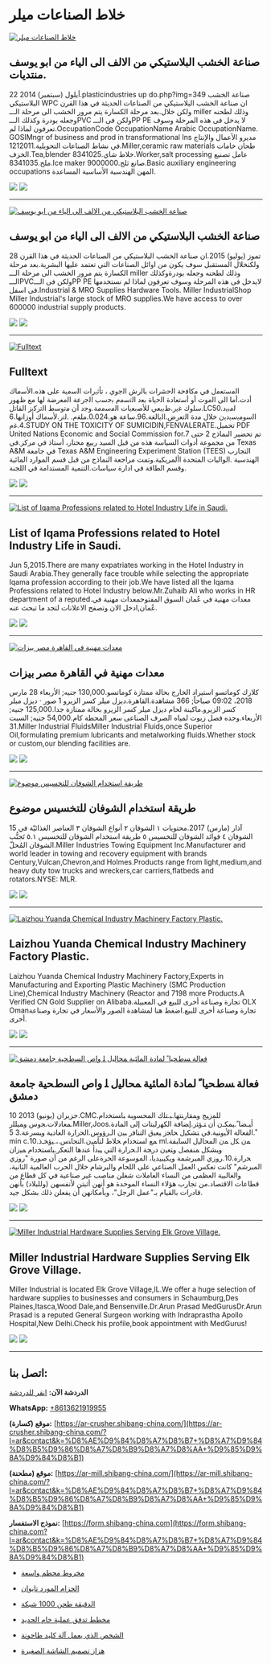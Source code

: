 # خلاط الصناعات ميلر

<a href="https://swt.shibang-china.com/?l=ar&img&k=%D8%AE%D9%84%D8%A7%D8%B7+%D8%A7%D9%84%D8%B5%D9%86%D8%A7%D8%B9%D8%A7%D8%AA+%D9%85%D9%8A%D9%84%D8%B1" target="_blank">![خلاط الصناعات ميلر](http://static.shibang-china.com/all-800x300/1151.jpg)</a>

## صناعة الخشب البلاستيكي من الالف الى الياء من ابو يوسف منتديات.
22 أيلول (سبتمبر) 2014.plasticindustries up do.php?img=349 صناعة الخشب البلاستيكي WPC ان صناعة الخشب البلاستيكي من الصناعات الحديثة في هذا القرن ولكن خلال.بعد مرحلة الكسارة يتم مرور الخشب الى مرحلة الـــ miller وذلك لطحنه وجعله بودرة وكذلك الـــPVC ولكن فى الـــPP PE لا يدخل فى هذه المرحلة وسوف تعرفون لماذا لم.OccupationCode OccupationName Arabic OccupationName. GOSIMngr of business and prod in transformational Ins ﻣﺪﻳﺮو اﻷﻋﻤﺎل واﻹﻧﺘﺎج ﻓﻲ ﻧﺸﺎط اﻟﺼﻨﺎﻋﺎت اﻟﺘﺤﻮﻳﻠﻴﺔ.1212011.Miller,ceramic raw materials ﻃﺤﺎن ﺧﺎﻣﺎت اﻟﺨﺰف.Tea,blender ﺧﻼط ﺷﺎي.8341025.Worker,salt processing ﻋﺎﻣﻞ ﺗﺼﻨﻴﻊ ﻣﻠﺢ.8341035.Ice maker ﺻﺎﻧﻊ ﺛﻠﺞ.9000000.Basic auxiliary engineering occupations اﻟﻤﻬﻦ اﻟﻬﻨﺪﺳﻴﺔ اﻷﺳﺎﺳﻴﺔ اﻟﻤﺴﺎﻋﺪة.


<a href="https://whatsapp.shibangsoft.com/WhatsApp.php" target="_blank" title="WhatsApp">![](http://static.shibang-china.com/icon/whatsapp.png)</a> <a href="https://swt.shibang-china.com/?l=ar&icon&k=%D8%AE%D9%84%D8%A7%D8%B7+%D8%A7%D9%84%D8%B5%D9%86%D8%A7%D8%B9%D8%A7%D8%AA+%D9%85%D9%8A%D9%84%D8%B1" target="_blank">![](http://static.shibang-china.com/icon/chat-ar.png)</a>

---

<a href="https://swt.shibang-china.com/?l=ar&img&k=%D8%AE%D9%84%D8%A7%D8%B7+%D8%A7%D9%84%D8%B5%D9%86%D8%A7%D8%B9%D8%A7%D8%AA+%D9%85%D9%8A%D9%84%D8%B1" target="_blank">![صناعة الخشب البلاستيكي من الالف الى الياء من ابو يوسف](http://static.shibang-china.com/all-800x300/1478.jpg)</a>

## صناعة الخشب البلاستيكي من الالف الى الياء من ابو يوسف
28 تموز (يوليو) 2015.ان صناعة الخشب البلاستيكي من الصناعات الحديثة في هذا القرن ولكنخلال المستقبل سوف يكون من اوائل الصناعات التي تعتمد عليها البشرية.بعد مرحلة الكسارة يتم مرور الخشب الى مرحلة الـــ miller وذلك لطحنه وجعله بودرةوكذلك الـــPVCولكن فى الـــPP PE لايدخل فى هذه المرحلة وسوف تعرفون لماذا لم نستخدمها فى اسفل.Industrial &amp; MRO Supplies Hardware Tools. Miller IndustrialShop Miller Industrial&#39;s large stock of MRO supplies.We have access to over 600000 industrial supply products.


<a href="https://whatsapp.shibangsoft.com/WhatsApp.php" target="_blank" title="WhatsApp">![](http://static.shibang-china.com/icon/whatsapp.png)</a> <a href="https://swt.shibang-china.com/?l=ar&icon&k=%D8%AE%D9%84%D8%A7%D8%B7+%D8%A7%D9%84%D8%B5%D9%86%D8%A7%D8%B9%D8%A7%D8%AA+%D9%85%D9%8A%D9%84%D8%B1" target="_blank">![](http://static.shibang-china.com/icon/chat-ar.png)</a>

---

<a href="https://swt.shibang-china.com/?l=ar&img&k=%D8%AE%D9%84%D8%A7%D8%B7+%D8%A7%D9%84%D8%B5%D9%86%D8%A7%D8%B9%D8%A7%D8%AA+%D9%85%D9%8A%D9%84%D8%B1" target="_blank">![Fulltext](http://static.shibang-china.com/all-800x300/873.jpg)</a>

## Fulltext
اﻟﻣﺳﺗﻌﻣﻝ ﻓﻲ ﻣﻛﺎﻓﺣﺔ اﻟﺣﺷرات ﺑﺎﻟرش اﻟﺟوي ، ﺗﺄﺛﻳرات اﻟﺳﻣﻳﺔ ﻋﻠﻰ ﻫذﻩ.اﻷﺳﻣﺎك أدت.أﻣﺎ اﻟﻰ اﻟﻣوت أو أﺳﺗﻌﺎدة اﻟﺣﻳﺎة ﺑﻌد اﻟﺗﺳﻣم ﺑﺣﺳب اﻟﺟرﻋﺔ اﻟﻣﻌرﺿﺔ ﻟﻬﺎ ﻣﻊ ظﻬور ﺳﻠوك ﻏﻳر.طﺑﻳﻌﻲ ﻟﻸﺻﺑﻌﻳﺎت اﻟﻣﺳﻣﻣﺔ.وﺟد أن ﻣﺗوﺳط اﻟﺗرﻛﻳز اﻟﻘﺎﺗﻝ.LC50.ﻟﻣﺑﻳد اﻟﺳوﻣﻳﺳﻳدﻳن ﺧﻼﻝ ﻣدة اﻟﺗﻌرض.اﻟﺑﺎﻟﻐﺔ.96.ﺳﺎﻋﺔ ﻫو.0.024.ﻣﻠﻐم. .ﻟﺗر.ﻷﺳﻣﺎك أوزاﻧﻬﺎ.6 4.ﻏم.STUDY ON THE TOXICITY OF SUMICIDIN,FENVALERATE.تحميل PDF United Nations Economic and Social Commission for.تم تحضير النماذج 2 حتى 7 من مجموعة أدوات السياسة هذه من قبل السيد ربيع محتار، أستاذ في مركز.في Texas A&amp;M في جامعة Texas A&amp;M Engineering Experiment Station (TEES) التجارب الهندسية .الواليات المتحدة األمريكية.وتمت مراجعة النماذج من قبل قسم الموارد المائية وقسم الطاقة في ادارة سياسات.التنمية المستدامة في اللجنة.


<a href="https://whatsapp.shibangsoft.com/WhatsApp.php" target="_blank" title="WhatsApp">![](http://static.shibang-china.com/icon/whatsapp.png)</a> <a href="https://swt.shibang-china.com/?l=ar&icon&k=%D8%AE%D9%84%D8%A7%D8%B7+%D8%A7%D9%84%D8%B5%D9%86%D8%A7%D8%B9%D8%A7%D8%AA+%D9%85%D9%8A%D9%84%D8%B1" target="_blank">![](http://static.shibang-china.com/icon/chat-ar.png)</a>

---

<a href="https://swt.shibang-china.com/?l=ar&img&k=%D8%AE%D9%84%D8%A7%D8%B7+%D8%A7%D9%84%D8%B5%D9%86%D8%A7%D8%B9%D8%A7%D8%AA+%D9%85%D9%8A%D9%84%D8%B1" target="_blank">![List of Iqama Professions related to Hotel Industry Life in Saudi.](http://static.shibang-china.com/all-800x300/557.jpg)</a>

## List of Iqama Professions related to Hotel Industry Life in Saudi.
Jun 5,2015.There are many expatriates working in the Hotel Industry in Saudi Arabia.They generally face trouble while selecting the appropriate Iqama profession according to their job.We have listed all the Iqama Professions related to Hotel Industry below.Mr.Zuhaib Ali who works in HR department of a reputed.معدات مهنية في عُمان السوق المفتوحمعدات مهنية في عُمان,ادخل الان وتصفح الاعلانات لتجد ما تبحث عنه.


<a href="https://whatsapp.shibangsoft.com/WhatsApp.php" target="_blank" title="WhatsApp">![](http://static.shibang-china.com/icon/whatsapp.png)</a> <a href="https://swt.shibang-china.com/?l=ar&icon&k=%D8%AE%D9%84%D8%A7%D8%B7+%D8%A7%D9%84%D8%B5%D9%86%D8%A7%D8%B9%D8%A7%D8%AA+%D9%85%D9%8A%D9%84%D8%B1" target="_blank">![](http://static.shibang-china.com/icon/chat-ar.png)</a>

---

<a href="https://swt.shibang-china.com/?l=ar&img&k=%D8%AE%D9%84%D8%A7%D8%B7+%D8%A7%D9%84%D8%B5%D9%86%D8%A7%D8%B9%D8%A7%D8%AA+%D9%85%D9%8A%D9%84%D8%B1" target="_blank">![معدات مهنية في القاهرة مصر بيزات](http://static.shibang-china.com/all-800x300/12.jpg)</a>

## معدات مهنية في القاهرة مصر بيزات
كلارك كوماتسو استيراد الخارج بحالة ممتازة كوماتسو.130,000 جنيه; الأربعاء 28 مارس 2018، 09:02 صباحاً; 366 مشاهدة.القاهرة.ديزل ميلر كسر الزيرو 1 صور &middot; ديزل ميلر كسر الزيرو.ماكينة لحام ديزل ميلر كسر الزيرو بحالة ممتازة جدا.125,000 جنيه; الأربعاء.وحده فصل زيوت لمياه الصرف الصناعى سعر المحطة كام.54,000 جنيه; السبت 31.Miller Industrial FluidsMiller Industrial Fluids,once Superior Oil,formulating premium lubricants and metalworking fluids.Whether stock or custom,our blending facilities are.


<a href="https://whatsapp.shibangsoft.com/WhatsApp.php" target="_blank" title="WhatsApp">![](http://static.shibang-china.com/icon/whatsapp.png)</a> <a href="https://swt.shibang-china.com/?l=ar&icon&k=%D8%AE%D9%84%D8%A7%D8%B7+%D8%A7%D9%84%D8%B5%D9%86%D8%A7%D8%B9%D8%A7%D8%AA+%D9%85%D9%8A%D9%84%D8%B1" target="_blank">![](http://static.shibang-china.com/icon/chat-ar.png)</a>

---

<a href="https://swt.shibang-china.com/?l=ar&img&k=%D8%AE%D9%84%D8%A7%D8%B7+%D8%A7%D9%84%D8%B5%D9%86%D8%A7%D8%B9%D8%A7%D8%AA+%D9%85%D9%8A%D9%84%D8%B1" target="_blank">![طريقة استخدام الشوفان للتخسيس موضوع](http://static.shibang-china.com/all-800x300/753.jpg)</a>

## طريقة استخدام الشوفان للتخسيس موضوع
15 آذار (مارس) 2017.محتويات ١ الشوفان ٢ أنواع الشوفان ٣ العناصر الغذائيّة في الشوفان ٤ فوائد الشوفان للتخسيس ٥ طريقة استخدام الشوفان للتخسيس ٥.١ تَجنُّب الشوفان المُحلّ.Miller Industries Towing Equipment Inc.Manufacturer and world leader in towing and recovery equipment with brands Century,Vulcan,Chevron,and Holmes.Products range from light,medium,and heavy duty tow trucks and wreckers,car carriers,flatbeds and rotators.NYSE: MLR.


<a href="https://whatsapp.shibangsoft.com/WhatsApp.php" target="_blank" title="WhatsApp">![](http://static.shibang-china.com/icon/whatsapp.png)</a> <a href="https://swt.shibang-china.com/?l=ar&icon&k=%D8%AE%D9%84%D8%A7%D8%B7+%D8%A7%D9%84%D8%B5%D9%86%D8%A7%D8%B9%D8%A7%D8%AA+%D9%85%D9%8A%D9%84%D8%B1" target="_blank">![](http://static.shibang-china.com/icon/chat-ar.png)</a>

---

<a href="https://swt.shibang-china.com/?l=ar&img&k=%D8%AE%D9%84%D8%A7%D8%B7+%D8%A7%D9%84%D8%B5%D9%86%D8%A7%D8%B9%D8%A7%D8%AA+%D9%85%D9%8A%D9%84%D8%B1" target="_blank">![Laizhou Yuanda Chemical Industry Machinery Factory Plastic.](http://static.shibang-china.com/all-800x300/946.jpg)</a>

## Laizhou Yuanda Chemical Industry Machinery Factory Plastic.
Laizhou Yuanda Chemical Industry Machinery Factory,Experts in Manufacturing and Exporting Plastic Machinery (SMC Production Line),Chemical Industry Machinery (Reactor and 7198 more Products.A Verified CN Gold Supplier on Alibaba.تجارة وصناعة أخرى للبيع في المعبيلة OLX Omanتجارة وصناعة أخرى للبيع.اضغط هنا لمشاهدة الصور والأسعار في تجارة وصناعة أخرى.


<a href="https://whatsapp.shibangsoft.com/WhatsApp.php" target="_blank" title="WhatsApp">![](http://static.shibang-china.com/icon/whatsapp.png)</a> <a href="https://swt.shibang-china.com/?l=ar&icon&k=%D8%AE%D9%84%D8%A7%D8%B7+%D8%A7%D9%84%D8%B5%D9%86%D8%A7%D8%B9%D8%A7%D8%AA+%D9%85%D9%8A%D9%84%D8%B1" target="_blank">![](http://static.shibang-china.com/icon/chat-ar.png)</a>

---

<a href="https://swt.shibang-china.com/?l=ar&img&k=%D8%AE%D9%84%D8%A7%D8%B7+%D8%A7%D9%84%D8%B5%D9%86%D8%A7%D8%B9%D8%A7%D8%AA+%D9%85%D9%8A%D9%84%D8%B1" target="_blank">![ﻓﻌﺎﻟﺔ ﺴﻁﺤﻴﺎﹰ ﻟﻤﺎﺩﺓ ﺍﻟﻤﺎﺌﻴﺔ ﻤﺤﺎﻟﻴل ﻠ ﻭﺍﺹ ﺍﻟﺴﻁﺤﻴﺔ جامعة دمشق](http://static.shibang-china.com/all-800x300/559.jpg)</a>

## ﻓﻌﺎﻟﺔ ﺴﻁﺤﻴﺎﹰ ﻟﻤﺎﺩﺓ ﺍﻟﻤﺎﺌﻴﺔ ﻤﺤﺎﻟﻴل ﻠ ﻭﺍﺹ ﺍﻟﺴﻁﺤﻴﺔ جامعة دمشق
10 حزيران (يونيو) 2013.CMC.ﻟﻠﻤﺯﻴﺞ ﻭﻤﻘﺎﺭﻨﺘﻬﺎ.ﺒ.ﺘﻠﻙ ﺍﻟﻤﺤﺴﻭﺒﺔ ﺒﺎﺴﺘﺨﺩﺍﻡ ﻤﻌﺎﺩﻻﺕ.ﺠﻭﺱ ﻭﻤﻴﻠﻠﺭ.Miller,Joos.ﺃﻴـﻀﺎﹰ.ﻴﻤﻜـﻥ ﺃﻥ ﺘـﺅﺜﺭ.ﺇﻀﺎﻓﺔ ﺍﻟﻜﻬﺭﻟﻴﺘﺎﺕ ﺇﻟﻰ ﺍﻟﻤﺎﺩﺓ ﺍﻟﻔﻌﺎﻟﺔ ﺍﻷﻴﻭﻨﻴﺔ.ﻓﻲ ﺘﺸﻜﻴل ﺤﺎﺠﺯ ﻴﻌﻴﻕ ﺍﻟﺘﻨﺎﻓﺭ ﺒﻴﻥ ﺍﻟـﺭﺅﻭﺱ.ﺍﻟﺤﺭﺍﺭﺓ ﺍﻟﻌﺎﺩﻴﺔ ﻭﺒﺴﺭﻋﺔ.3 5.˚ min c.ﻤﻊ ﺍﺴﺘﺨﺩﺍﻡ ﺨﻼﻁ ﻟﺘﺄﻤﻴﻥ.ﺍﻟﺘﺠﺎﻨﺱ.،.ﻴﺅﺨـﺫ.10 ml.ﻤﻥ ﻜل ﻤﻥ ﺍﻟﻤﺤﺎﻟﻴل ﺍﻟﺴﺎﺒﻘﺔ ﻭﺒﺸﻜل ﻤﻨﻔﺼل ﻭﺘﻌﻴﻥ ﺩﺭﺠﺔ ﺍﻟ.ﺤﺭﺍﺭﺓ ﺍﻟﺘﻲ ﻴﺒﺩﺃ ﻋﻨﺩﻫﺎ ﺍﻟﺘﻌﻜﺭ.ﺒﺎﺴﺘﺨﺩﺍﻡ ﻤﻴﺯﺍﻥ ﺤﺭﺍﺭﺓ.10.روزي المبرشمة ويكيبيديا، الموسوعة الحرةعلى الرغم من أن صورة &quot;روزي المبرشم&quot; كانت تعكس العمل الصناعي على اللحام والبرشام خلال الحرب العالمية الثانية، والغالبية العظمى من النساء العاملات شغلن مناصب غير صناعية في كل قطاع من قطاعات الاقتصاد.من تجارب هؤلاء النساء الموحدة هو أنهن أثبتن لأنفسهن (وللبلاد) بأنهن قادرات بالقيام بـ&quot;عمل الرجل&quot;، وبأمكانهن أن يفعلن ذلك بشكل جيد.


<a href="https://whatsapp.shibangsoft.com/WhatsApp.php" target="_blank" title="WhatsApp">![](http://static.shibang-china.com/icon/whatsapp.png)</a> <a href="https://swt.shibang-china.com/?l=ar&icon&k=%D8%AE%D9%84%D8%A7%D8%B7+%D8%A7%D9%84%D8%B5%D9%86%D8%A7%D8%B9%D8%A7%D8%AA+%D9%85%D9%8A%D9%84%D8%B1" target="_blank">![](http://static.shibang-china.com/icon/chat-ar.png)</a>

---

<a href="https://swt.shibang-china.com/?l=ar&img&k=%D8%AE%D9%84%D8%A7%D8%B7+%D8%A7%D9%84%D8%B5%D9%86%D8%A7%D8%B9%D8%A7%D8%AA+%D9%85%D9%8A%D9%84%D8%B1" target="_blank">![Miller Industrial Hardware Supplies Serving Elk Grove Village.](http://static.shibang-china.com/all-800x300/1212.jpg)</a>

## Miller Industrial Hardware Supplies Serving Elk Grove Village.
Miller Industrial is located Elk Grove Village,IL.We offer a huge selection of hardware supplies to businesses and consumers in Schaumburg,Des Plaines,Itasca,Wood Dale,and Bensenville.Dr.Arun Prasad MedGurusDr.Arun Prasad is a reputed General Surgeon working with Indraprastha Apollo Hospital,New Delhi.Check his profile,book appointment with MedGurus!


<a href="https://whatsapp.shibangsoft.com/WhatsApp.php" target="_blank" title="WhatsApp">![](http://static.shibang-china.com/icon/whatsapp.png)</a> <a href="https://swt.shibang-china.com/?l=ar&icon&k=%D8%AE%D9%84%D8%A7%D8%B7+%D8%A7%D9%84%D8%B5%D9%86%D8%A7%D8%B9%D8%A7%D8%AA+%D9%85%D9%8A%D9%84%D8%B1" target="_blank">![](http://static.shibang-china.com/icon/chat-ar.png)</a>

---
## اتصل بنا:

**الدردشة الآن:** [انقر للدردشة](https://swt.shibang-china.com?l=ar&contact&k=%D8%AE%D9%84%D8%A7%D8%B7+%D8%A7%D9%84%D8%B5%D9%86%D8%A7%D8%B9%D8%A7%D8%AA+%D9%85%D9%8A%D9%84%D8%B1)

**WhatsApp:**  [+8613621919955](https://whatsapp.shibangsoft.com/WhatsApp.php)

**موقع (كسارة):** [https://ar-crusher.shibang-china.com/](https://ar-crusher.shibang-china.com/?l=ar&contact&k=%D8%AE%D9%84%D8%A7%D8%B7+%D8%A7%D9%84%D8%B5%D9%86%D8%A7%D8%B9%D8%A7%D8%AA+%D9%85%D9%8A%D9%84%D8%B1)

**موقع (مطحنة):** [https://ar-mill.shibang-china.com/](https://ar-mill.shibang-china.com/?l=ar&contact&k=%D8%AE%D9%84%D8%A7%D8%B7+%D8%A7%D9%84%D8%B5%D9%86%D8%A7%D8%B9%D8%A7%D8%AA+%D9%85%D9%8A%D9%84%D8%B1)

**نموذج الاستفسار:** [https://form.shibang-china.com](https://form.shibang-china.com?l=ar&contact&k=%D8%AE%D9%84%D8%A7%D8%B7+%D8%A7%D9%84%D8%B5%D9%86%D8%A7%D8%B9%D8%A7%D8%AA+%D9%85%D9%8A%D9%84%D8%B1)

* [مخروط محطم واسعة](../28/%D9%85%D8%AE%D8%B1%D9%88%D8%B7%20%D9%85%D8%AD%D8%B7%D9%85%20%D9%88%D8%A7%D8%B3%D8%B9%D8%A9.md)

* [الحزام المورد تايوان](../30/%D8%A7%D9%84%D8%AD%D8%B2%D8%A7%D9%85%20%D8%A7%D9%84%D9%85%D9%88%D8%B1%D8%AF%20%D8%AA%D8%A7%D9%8A%D9%88%D8%A7%D9%86.md)

* [الدقيقة طحن 1000 شبكة](../26/%D8%A7%D9%84%D8%AF%D9%82%D9%8A%D9%82%D8%A9%20%D8%B7%D8%AD%D9%86%201000%20%D8%B4%D8%A8%D9%83%D8%A9.md)

* [مخطط تدفق عملية خام الحديد](../27/%D9%85%D8%AE%D8%B7%D8%B7%20%D8%AA%D8%AF%D9%81%D9%82%20%D8%B9%D9%85%D9%84%D9%8A%D8%A9%20%D8%AE%D8%A7%D9%85%20%D8%A7%D9%84%D8%AD%D8%AF%D9%8A%D8%AF.md)

* [الشخص الذي يعمل آلة كليد طاحونة](../28/%D8%A7%D9%84%D8%B4%D8%AE%D8%B5%20%D8%A7%D9%84%D8%B0%D9%8A%20%D9%8A%D8%B9%D9%85%D9%84%20%D8%A2%D9%84%D8%A9%20%D9%83%D9%84%D9%8A%D8%AF%20%D8%B7%D8%A7%D8%AD%D9%88%D9%86%D8%A9.md)

* [هزاز تصميم الشاشة الصغيرة](../30/%D9%87%D8%B2%D8%A7%D8%B2%20%D8%AA%D8%B5%D9%85%D9%8A%D9%85%20%D8%A7%D9%84%D8%B4%D8%A7%D8%B4%D8%A9%20%D8%A7%D9%84%D8%B5%D8%BA%D9%8A%D8%B1%D8%A9.md)